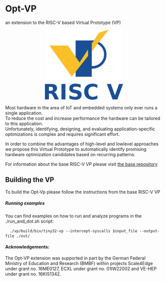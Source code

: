 # Opt-VP 
 an extension to the RISC-V based Virtual Prototype (VP)

<p align="center">
  <img src="./img/riscv-vp_logo.png" alt="RISC-V based Virtual Prototype (VP)" width="250"/>
</p>


Most hardware in the area of IoT and embedded systems only ever runs a single application.  
To reduce the cost and increase performance the hardware can be tailored to this application.  
Unfortunately, identifying, designing, and evaluating application-specific optimizations is complex and requires significant effort.

In order to combine the advantages of high-level and lowlevel approaches we propose this Virtual Prototype to automatically identify promising hardware optimization candidates based on recurring patterns. 



For information about the base RISC-V VP please visit [the base repository](https://github.com/agra-uni-bremen/riscv-vp)


## Building the VP ## 
To build the Opt-Vp please follow the instructions from the base RISC-V VP

##### Running examples

You can find examples on how to run and analyze programs in the ./run_and_dot.sh script:

```
  ./vp/build/bin/tiny32-vp --intercept-syscalls $input_file --output-file ./out/
```

#### Acknowledgements:

The Opt-VP extension was supported in part by the German Federal Ministry of
Education and Research (BMBF) within projects Scale4Edge under grant no.
16ME0127, ECXL under grant no. 01IW22002 and VE-HEP under grant no. 16KIS1342.
